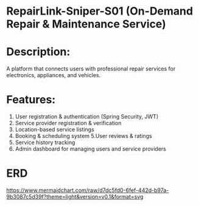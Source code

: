 # RepairLink-Sniper-S01 (On-Demand Repair & Maintenance Service)

# Description: 
A platform that connects users with professional repair services for electronics, appliances, and vehicles. 

# Features: 
1. User registration & authentication (Spring Security, JWT)
2. Service provider registration & verification 
3. Location-based service listings 
4. Booking & scheduling system 
5.User reviews & ratings 
6. Service history tracking 
7. Admin dashboard for managing users and service providers 

# ERD
https://www.mermaidchart.com/raw/d7dc5fd0-6fef-442d-b97a-9b3087c5d39f?theme=light&version=v0.1&format=svg
